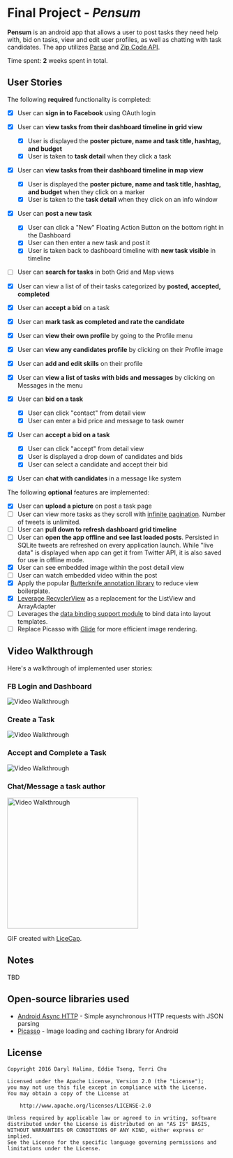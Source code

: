 # Final Project - *Pensum*

**Pensum** is an android app that allows a user to post tasks they need help with, bid on tasks, view and edit user profiles, as well as chatting with task candidates. The app utilizes [Parse](http://www.parse.com/) and [Zip Code API](https://www.zipcodeapi.com/).

Time spent: **2** weeks spent in total.

## User Stories

The following **required** functionality is completed:

* [x] User can **sign in to Facebook** using OAuth login
* [x] User can **view tasks from their dashboard timeline in grid view**
  * [x] User is displayed the **poster picture, name and task title, hashtag, and budget** 
  * [x] User is taken to **task detail** when they click a task
* [x] User can **view tasks from their dashboard timeline in map view**	
  * [x] User is displayed the **poster picture, name and task title, hashtag, and budget** when they click on a marker
  * [x] User is taken to the **task detail** when they click on an info window
* [x] User can **post a new task**
  * [x] User can click a  "New" Floating Action Button on the bottom right in the Dashboard
  * [x] User can then enter a new task and post it
  * [x] User is taken back to dashboard timeline with **new task visible** in timeline
* [ ] User can **search for tasks** in both Grid and Map views
* [x] User can view a list of of their tasks categorized by **posted, accepted, completed**
* [x] User can **accept a bid** on a task
* [x] User can **mark task as completed and rate the candidate** 
* [x] User can **view their own profile** by going to the Profile menu
* [x] User can **view any candidates profile** by clicking on their Profile image
* [x] User can **add and edit skills** on their profile
* [x] User can **view a list of tasks with bids and messages** by clicking on Messages in the menu
* [x] User can **bid on a task**
  * [x] User can click "contact" from detail view
  * [x] User can enter a bid price and message to task owner
* [x] User can **accept a bid on a task**
  * [x] User can click "accept" from detail view
  * [x] User is displayed a drop down of candidates and bids
  * [x] User can select a candidate and accept their bid
* [x] User can **chat with candidates** in a message like system


The following **optional** features are implemented:

* [x] User can **upload a picture** on post a task page
* [ ] User can view more tasks as they scroll with [infinite pagination](http://guides.codepath.com/android/Endless-Scrolling-with-AdapterViews-and-RecyclerView). Number of tweets is unlimited.
* [ ] User can **pull down to refresh dashboard grid timeline**
* [ ] User can **open the app offline and see last loaded posts**. Persisted in SQLite tweets are refreshed on every application launch. While "live data" is displayed when app can get it from Twitter API, it is also saved for use in offline mode.
* [x] User can see embedded image within the post detail view
* [ ] User can watch embedded video within the post
* [x] Apply the popular [Butterknife annotation library](http://guides.codepath.com/android/Reducing-View-Boilerplate-with-Butterknife) to reduce view boilerplate.
* [x] [Leverage RecyclerView](http://guides.codepath.com/android/Using-the-RecyclerView) as a replacement for the ListView and ArrayAdapter
* [ ] Leverages the [data binding support module](http://guides.codepath.com/android/Applying-Data-Binding-for-Views) to bind data into layout templates.
* [ ] Replace Picasso with [Glide](http://inthecheesefactory.com/blog/get-to-know-glide-recommended-by-google/en) for more efficient image rendering.

## Video Walkthrough

Here's a walkthrough of implemented user stories:

### FB Login and Dashboard
<img src='http://i.imgur.com/zJOZJNp.gif' title='Video Walkthrough' width='' alt='Video Walkthrough' />

### Create a Task
<img src='http://i.imgur.com/Y1dIx9R.gif' title='Video Walkthrough' width='' alt='Video Walkthrough' />

### Accept and Complete a Task
<img src='http://i.imgur.com/6y6T4EV.gif' title='Video Walkthrough' width='' alt='Video Walkthrough' />

### Chat/Message a task author
<img src='http://i.imgur.com/29isJwX.gif' title='Video Walkthrough' width='300' alt='Video Walkthrough' />

GIF created with [LiceCap](http://www.cockos.com/licecap/).

## Notes

TBD

## Open-source libraries used

- [Android Async HTTP](https://github.com/loopj/android-async-http) - Simple asynchronous HTTP requests with JSON parsing
- [Picasso](http://square.github.io/picasso/) - Image loading and caching library for Android


## License

    Copyright 2016 Daryl Halima, Eddie Tseng, Terri Chu

    Licensed under the Apache License, Version 2.0 (the "License");
    you may not use this file except in compliance with the License.
    You may obtain a copy of the License at

        http://www.apache.org/licenses/LICENSE-2.0

    Unless required by applicable law or agreed to in writing, software
    distributed under the License is distributed on an "AS IS" BASIS,
    WITHOUT WARRANTIES OR CONDITIONS OF ANY KIND, either express or implied.
    See the License for the specific language governing permissions and
    limitations under the License.
